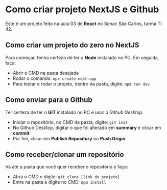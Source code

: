 # Como criar projeto NextJS e Github
Este é um projeto feito na aula 03 de __React__ no Senac São Carlos, turma TI 42.

## Como criar um projeto do zero no NextJS
Para começar, tenha certeza de ter o __Node__ instalado no PC. Em seguida, faça:
- Abrir o CMD na pasta desejada
- Rodar o comando: `npx create-next-app`
- Para testar e rodar o projeto, dentro da pasta, digite: `npm run dev`

## Como enviar para o Github
Ter certeza de ter o __GIT__ instalado no PC e usar o _Github Desktop_.
- Iniciar o repositório, no CMD da pasta, digite: `git init`
- No Github Desktop, digitar o que foi alterado em __summary__ e clicar em __commit__
- Por fim, clicar em __Publish Repository__ ou __Push Origin__

## Como receber/clonar um repositório
Vá até a pasta que você quer receber o repositório e faça:
- Abra o CMD e digite: `git clone [link do projeto]`
- Entre na pasta e digite no CMD: `npm install` 